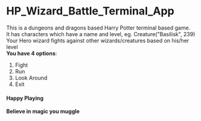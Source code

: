 # HP_Wizard_Battle_Terminal_App
This is a dungeons and dragons based Harry Potter terminal based game.<br />
It has characters which have a name and level, eg. Creature("Basilisk", 239)<br />
Your Hero wizard fights against other wizards/creatures based on his/her level<br />
**You have 4 options**: <br />
1) Fight
2) Run
3) Look Around
4) Exit

#### Happy Playing
****************************Believe in magic you muggle****************************
